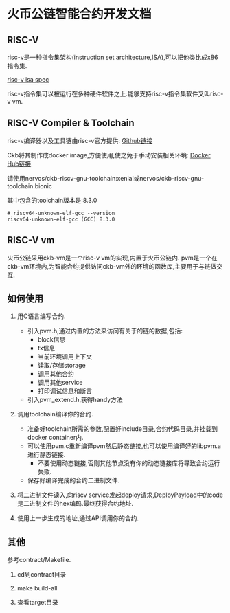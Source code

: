 # 火币公链智能合约开发文档

## RISC-V
risc-v是一种指令集架构(instruction set architecture,ISA),可以把他类比成x86指令集.

[risc-v isa spec](https://content.riscv.org/wp-content/uploads/2016/06/riscv-spec-v2.1.pdf)

risc-v指令集可以被运行在多种硬件软件之上.能够支持risc-v指令集软件又叫risc-v vm.

## RISC-V Compiler & Toolchain

risc-v编译器以及工具链由risc-v官方提供:
[Github链接](https://github.com/riscv/riscv-gnu-toolchain)

Ckb将其制作成docker image,方便使用,使之免于手动安装相关环境:
[Docker Hub链接](https://hub.docker.com/r/nervos/ckb-riscv-gnu-toolchain/tags)

请使用nervos/ckb-riscv-gnu-toolchain:xenial或nervos/ckb-riscv-gnu-toolchain:bionic

其中包含的toolchain版本是:8.3.0
```shell script
# riscv64-unknown-elf-gcc --version
riscv64-unknown-elf-gcc (GCC) 8.3.0
```

## RISC-V vm

火币公链采用ckb-vm是一个risc-v vm的实现,内置于火币公链内.
pvm是一个在ckb-vm环境内,为智能合约提供访问ckb-vm外的环境的函数库,主要用于与链做交互.

## 如何使用

1. 用C语言编写合约.
    - 引入pvm.h,通过内置的方法来访问有关于的链的数据,包括:
        - block信息
        - tx信息
        - 当前环境调用上下文
        - 读取/存储storage
        - 调用其他合约
        - 调用其他service
        - 打印调试信息和断言
    - 引入pvm_extend.h,获得handy方法
    
2. 调用toolchain编译你的合约.
    - 准备好toolchain所需的参数,配置好include目录,合约代码目录,并挂载到docker container内.
    - 可以使用pvm.c重新编译pvm然后静态链接,也可以使用编译好的libpvm.a进行静态链接.
        - 不要使用动态链接,否则其他节点没有你的动态链接库将导致合约运行失败.
    - 保存好编译完成的合约二进制文件.
    
3. 将二进制文件读入,向riscv service发起deploy请求,DeployPayload中的code是二进制文件的hex编码.最终获得合约地址.

4. 使用上一步生成的地址,通过API调用你的合约.

## 其他
参考contract/Makefile.

1. cd到contract目录

2. make build-all

3. 查看target目录